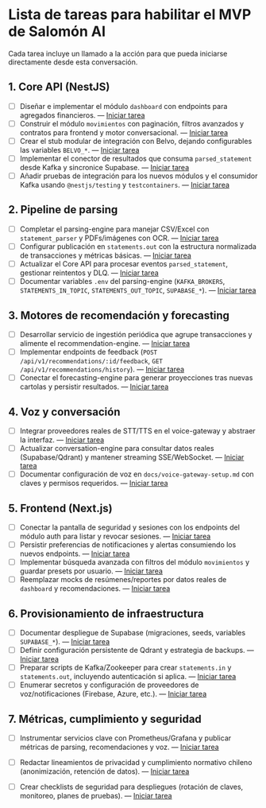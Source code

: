 # Lista de tareas para habilitar el MVP de Salomón AI

Cada tarea incluye un llamado a la acción para que pueda iniciarse directamente desde esta conversación.

## 1. Core API (NestJS)

- [ ] Diseñar e implementar el módulo `dashboard` con endpoints para agregados financieros. — [Iniciar tarea](#)
- [ ] Construir el módulo `movimientos` con paginación, filtros avanzados y contratos para frontend y motor conversacional. — [Iniciar tarea](#)
- [ ] Crear el stub modular de integración con Belvo, dejando configurables las variables `BELVO_*`. — [Iniciar tarea](#)
- [ ] Implementar el conector de resultados que consuma `parsed_statement` desde Kafka y sincronice Supabase. — [Iniciar tarea](#)
- [ ] Añadir pruebas de integración para los nuevos módulos y el consumidor Kafka usando `@nestjs/testing` y `testcontainers`. — [Iniciar tarea](#)

## 2. Pipeline de parsing

- [ ] Completar el parsing-engine para manejar CSV/Excel con `statement_parser` y PDFs/imágenes con OCR. — [Iniciar tarea](#)
- [ ] Configurar publicación en `statements.out` con la estructura normalizada de transacciones y métricas básicas. — [Iniciar tarea](#)
- [ ] Actualizar el Core API para procesar eventos `parsed_statement`, gestionar reintentos y DLQ. — [Iniciar tarea](#)
- [ ] Documentar variables `.env` del parsing-engine (`KAFKA_BROKERS`, `STATEMENTS_IN_TOPIC`, `STATEMENTS_OUT_TOPIC`, `SUPABASE_*`). — [Iniciar tarea](#)

## 3. Motores de recomendación y forecasting

- [ ] Desarrollar servicio de ingestión periódica que agrupe transacciones y alimente el recommendation-engine. — [Iniciar tarea](#)
- [ ] Implementar endpoints de feedback (`POST /api/v1/recommendations/:id/feedback`, `GET /api/v1/recommendations/history`). — [Iniciar tarea](#)
- [ ] Conectar el forecasting-engine para generar proyecciones tras nuevas cartolas y persistir resultados. — [Iniciar tarea](#)

## 4. Voz y conversación

- [ ] Integrar proveedores reales de STT/TTS en el voice-gateway y abstraer la interfaz. — [Iniciar tarea](#)
- [ ] Actualizar conversation-engine para consultar datos reales (Supabase/Qdrant) y mantener streaming SSE/WebSocket. — [Iniciar tarea](#)
- [ ] Documentar configuración de voz en `docs/voice-gateway-setup.md` con claves y permisos requeridos. — [Iniciar tarea](#)

## 5. Frontend (Next.js)

- [ ] Conectar la pantalla de seguridad y sesiones con los endpoints del módulo auth para listar y revocar sesiones. — [Iniciar tarea](#)
- [ ] Persistir preferencias de notificaciones y alertas consumiendo los nuevos endpoints. — [Iniciar tarea](#)
- [ ] Implementar búsqueda avanzada con filtros del módulo `movimientos` y guardar presets por usuario. — [Iniciar tarea](#)
- [ ] Reemplazar mocks de resúmenes/reportes por datos reales de `dashboard` y recomendaciones. — [Iniciar tarea](#)

## 6. Provisionamiento de infraestructura

- [ ] Documentar despliegue de Supabase (migraciones, seeds, variables `SUPABASE_*`). — [Iniciar tarea](#)
- [ ] Definir configuración persistente de Qdrant y estrategia de backups. — [Iniciar tarea](#)
- [ ] Preparar scripts de Kafka/Zookeeper para crear `statements.in` y `statements.out`, incluyendo autenticación si aplica. — [Iniciar tarea](#)
- [ ] Enumerar secretos y configuración de proveedores de voz/notificaciones (Firebase, Azure, etc.). — [Iniciar tarea](#)

## 7. Métricas, cumplimiento y seguridad

- [ ] Instrumentar servicios clave con Prometheus/Grafana y publicar métricas de parsing, recomendaciones y voz. — [Iniciar tarea](#)
- [ ] Redactar lineamientos de privacidad y cumplimiento normativo chileno (anonimización, retención de datos). — [Iniciar tarea](#)
- [ ] Crear checklists de seguridad para despliegues (rotación de claves, monitoreo, planes de pruebas). — [Iniciar tarea](#)

